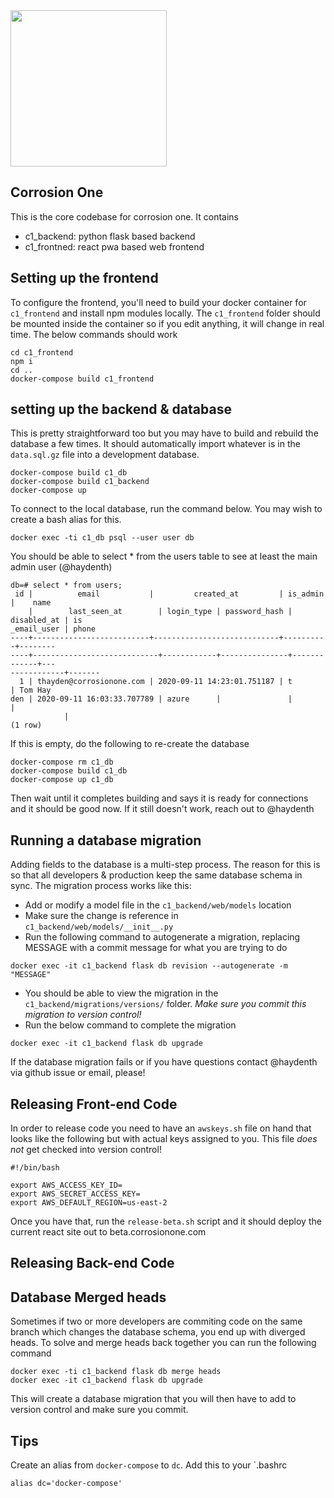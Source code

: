 <img src="https://github.com/Corrosion-One/corrosion-one/raw/master/favicon.svg" width=250>

Corrosion One 
------------------

This is the core codebase for corrosion one. It contains

- c1_backend: python flask based backend
- c1_frontned: react pwa based web frontend


## Setting up the frontend

To configure the frontend, you'll need to build your docker container for `c1_frontend` and install npm modules locally. The `c1_frontend` folder should be mounted inside the container so if you edit anything, it will change in real time. The below commands should work

```
cd c1_frontend
npm i 
cd ..
docker-compose build c1_frontend
```

## setting up the backend & database

This is pretty straightforward too but you may have to build and rebuild the database a few times. It should automatically import whatever is in the `data.sql.gz` file into a development database.

```
docker-compose build c1_db
docker-compose build c1_backend
docker-compose up
```

To connect to the local database, run the command below. You may wish to create a bash alias for this.

```
docker exec -ti c1_db psql --user user db
```

You should be able to select * from the users table to see at least the main admin user (@haydenth)

```
db=# select * from users;
 id |          email           |         created_at         | is_admin |    name
    |        last_seen_at        | login_type | password_hash | disabled_at | is
_email_user | phone 
----+--------------------------+----------------------------+----------+--------
----+----------------------------+------------+---------------+-------------+---
------------+-------
  1 | thayden@corrosionone.com | 2020-09-11 14:23:01.751187 | t        | Tom Hay
den | 2020-09-11 16:03:33.707789 | azure      |               |             |   
            | 
(1 row)
```

If this is empty, do the following to re-create the database

```
docker-compose rm c1_db
docker-compose build c1_db
docker-compose up c1_db
```

Then wait until it completes building and says it is ready for connections and it should be good now. If it still doesn't work, reach out to @haydenth

## Running a database migration

Adding fields to the database is a multi-step process. The reason for this is so that all developers & production keep the same database schema in sync. The migration process works like this:

- Add or modify a model file in the `c1_backend/web/models` location
- Make sure the change is reference in `c1_backend/web/models/__init__.py`
- Run the following command to autogenerate a migration, replacing MESSAGE with a commit message for what you are trying to do

```
docker exec -it c1_backend flask db revision --autogenerate -m "MESSAGE"
```

- You should be able to view the migration in the `c1_backend/migrations/versions/` folder. *Make sure you commit this migration to version control!*
- Run the below command to complete the migration

```
docker exec -it c1_backend flask db upgrade
```

If the database migration fails or if you have questions contact @haydenth via github issue or email, please!

## Releasing Front-end Code

In order to release code you need to have an `awskeys.sh` file on hand that looks like the following but with actual keys assigned to you. This file *does not* get checked into version control!

```
#!/bin/bash

export AWS_ACCESS_KEY_ID=
export AWS_SECRET_ACCESS_KEY=
export AWS_DEFAULT_REGION=us-east-2
```

Once you have that, run the `release-beta.sh` script and it should deploy the current react site out to beta.corrosionone.com

## Releasing Back-end Code


## Database Merged heads

Sometimes if two or more developers are commiting code on the same branch which changes the database schema, you end up with diverged heads. To solve and merge heads back together you can run the following command

```
docker exec -ti c1_backend flask db merge heads
docker exec -it c1_backend flask db upgrade
```

This will create a database migration that you will then have to add to version control and make sure you commit.


## Tips

Create an alias from `docker-compose` to `dc`. Add this to your `.bashrc
```
alias dc='docker-compose'
```
